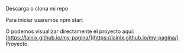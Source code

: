 Descarga o clona mi repo

Para iniciar usaremos npm start

O podemos visualizar directamente el proyecto aquí: [https://lainix.github.io/my-pagina/](https://lainix.github.io/my-pagina/) Proyecto.



